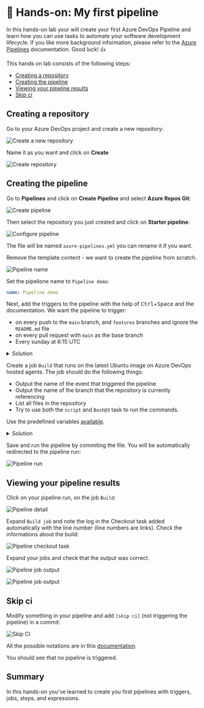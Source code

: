 # 🔨 Hands-on: My first pipeline

In this hands-on lab your will create your first Azure DevOps Pipeline and learn how you can use tasks to automate your software development lifecycle. If you like more background information, please refer to the [Azure Pipelines](https://learn.microsoft.com/en-us/azure/devops/pipelines/get-started/key-pipelines-concepts?view=azure-devops) documentation. Good luck! 👍

This hands on lab consists of the following steps:
- [Creating a repository](#creating-a-repository)
- [Creating the pipeline](#creating-the-pipeline)
- [Viewing your pipeline results](#viewing-your-pipeline-results)
- [Skip ci](#skip-ci)

## Creating a repository

Go to your Azure DevOps project and create a new repository:

![Create a new repository](assets/project-create-repo.png)

Name it as you want and click on **Create**

![Create repository](assets/create-repo.png)

## Creating the pipeline

Go to **Pipelines** and click on **Create Pipeline** and select **Azure Repos Git**:

![Create pipeline](assets/create-pipeline.png)

Then select the repository you just created and click on **Starter pipeline**: 

![Configure pipeline](assets/configure-pipeline.png)

The file will be named `azure-pipelines.yml` you can rename it if you want.

Remove the template content - we want to create the pipeline from scratch.

![Pipeline name](assets/create-pipeline-name.png)

Set the pipelione name to `Pipeline demo`:

```YAML
name: Pipeline demo
```

Next, add the triggers to the pipeline with the help of <kbd>Ctrl</kbd>+<kbd>Space</kbd> and the documentation. We want the pipeline to trigger:
  - on every push to the `main` branch, and `features` branches and ignore the `README.md` file
  - on every pull request with `main` as the base branch
  - Every sunday at 6:15 UTC

<details>
  <summary>Solution</summary>

```YAML
trigger:
  branches:
    include:
      - main
      - features/*
  paths:
    exclude:
      - README.md

schedules:
- cron: '15 6 * * 0'
  displayName: Every sunday at 6:15 UTC
  branches:
    include:
    - main
```

</details>

Create a job `Build` that runs on the latest Ubuntu image on Azure DevOps hosted agents. The job should do the following things:
  - Output the name of the event that triggered the pipeline
  - Output the name of the branch that the repository is currently referencing
  - List all files in the repository
  - Try to use both the `script` and `Bash@3` task to run the commands.

Use the predefined variables [available](https://learn.microsoft.com/en-us/azure/devops/pipelines/build/variables?view=azure-devops&tabs=yaml).

<details>
  <summary>Solution</summary>

```YAML
jobs:
- job: Build
  displayName: 'Build job'
  pool:
    vmImage: 'ubuntu-latest'
  steps:
  - script: |
      echo "🎉 The job started by: $(Build.Reason)"
      echo "🔎 The name of your branch is $(Build.SourceBranchName)."
    displayName: 'Run a multi-line script'
  
  - task: Bash@3
    displayName: List files in the repository
    inputs: 
      targetType: 'inline'
      script: |
        echo "The repository $(Build.Repository.Name) contains the following files:"
        tree
```

script and Bash@3 task are equivalent, but by using `Bash@3` you force the script to run in a bash shell.

</details>

Save and run the pipeline by commiting the file. You will be automatically redirected to the pipeline run:

![Pipeline run](assets/first-build-started.png)

## Viewing your pipeline results

Click on your pipeline run, on the job `Build`:

![Pipeline detail](assets/pipeline-detail.png)

Expand `Build job` and note the log in the Checkout task added automatically with the line number (line numbers are links). Check the informations about the build:

![Pipeline checkout task](assets/checkout-task.png)

Expand your jobs and check that the output was correct.

![Pipeline job output](assets/multiline-script.png)

![Pipeline job output](assets/list-repo-content.png)

## Skip ci

Modify something in your pipeline and add `[skip ci]` (not triggering the pipeline) in a commit:

![Skip CI](assets/skip-ci.png)

All the possible notations are in this [documentation](https://learn.microsoft.com/en-us/azure/devops/pipelines/repos/azure-repos-git?view=azure-devops&tabs=yaml#skipping-ci-for-individual-pushes).

You should see that no pipeline is triggered.

## Summary

In this hands-on you've learned to create you first pipelines with triggers, jobs, steps, and expressions.